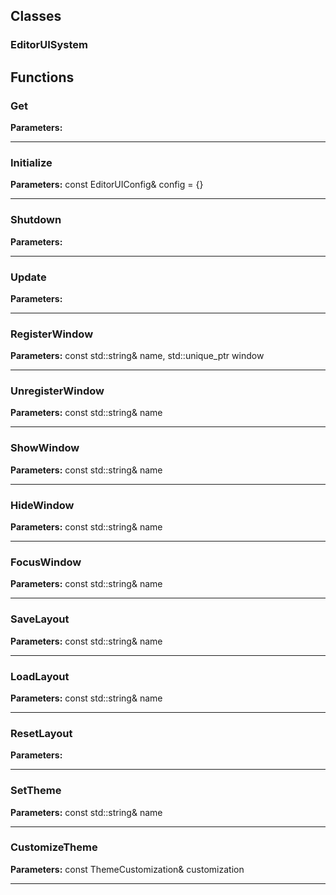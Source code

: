 
## Classes

### EditorUISystem




## Functions

### Get



**Parameters:** 

---

### Initialize



**Parameters:** const EditorUIConfig& config = {}

---

### Shutdown



**Parameters:** 

---

### Update



**Parameters:** 

---

### RegisterWindow



**Parameters:** const std::string& name, std::unique_ptr<IEditorWindow> window

---

### UnregisterWindow



**Parameters:** const std::string& name

---

### ShowWindow



**Parameters:** const std::string& name

---

### HideWindow



**Parameters:** const std::string& name

---

### FocusWindow



**Parameters:** const std::string& name

---

### SaveLayout



**Parameters:** const std::string& name

---

### LoadLayout



**Parameters:** const std::string& name

---

### ResetLayout



**Parameters:** 

---

### SetTheme



**Parameters:** const std::string& name

---

### CustomizeTheme



**Parameters:** const ThemeCustomization& customization

---
